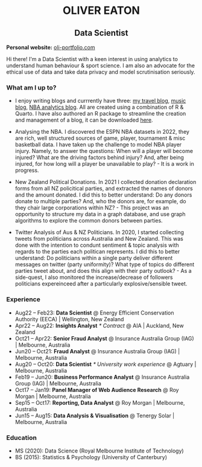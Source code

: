 <h1 align="center"> OLIVER EATON </h1>

<h2 align="center">Data Scientist</h2>

**Personal website:** [oli-portfolio.com](https://oli-portfolio.netlify.app/)

Hi there! I'm a Data Scientist with a keen interest in using analytics to understand human behaviour & sport science. I am also an advocate for the ethical use of data and take data privacy and model scrutinisation seriously.

### What am I up to? 

- I enjoy writing blogs and currrently have three: [my travel blog](https://shaggycamel-travelblog.netlify.app/), [music blog](https://shaggycamel.quarto.pub/freds_music_blog/), [NBA analytics blog](https://shaggycamel.quarto.pub/fantasy-2023/). All are created using a combination of R & Quarto. I have also authored an R package to streamline the creation and management of a blog, it can be downloaded [here](https://github.com/shaggycamel/blogme). 

- Analysing the NBA. I discovered the ESPN NBA datasets in 2022, they are rich, well structured sources of game, player, tournament & misc basketball data. I have taken up the challenge to model NBA player injury. Namely, to answer the questions: When will a player will become injured? What are the driving factors behind injury? And, after being injured, for how long will a player be unavailable to play? - It is a work in progress.

- New Zealand Political Donations.  In 2021 I collected donation declaration forms from all NZ policitical parties, and extracted the names of donors and the amount donated. I did this to better understand: Do any donors donate to multiple parties? And, who the donors are, for example, do they chair large corporations within NZ? - This project was an opportunity to structure my data in a graph database, and use graph algorithms to explore the common donors between parties.

- Twitter Analysis of Aus & NZ Politicians. In 2020, I started collecting tweets from politicians across Australia and New Zealand. This was done with the intention to condunt sentiment & topic analysis with regards to the parties each politican represents. I did this to better understand: Do politicians within a single party deliver different messages on twitter (party uniformity)? What type of topics do different parties tweet about, and does this align with their party outlook? - As a side-quest, I also monitored the increase/decrease of followers politicians expereinceed after a particularly explosive/sensible tweet.


### Experience

- Aug22 – Feb23: __Data Scientist__ @ Energy Efficient Conservation Authority (EECA) | Wellington, New Zealand
- Apr22 – Aug22: __Insights Analyst__ _* Contract_ @ AIA | Auckland, New Zealand
- Oct21 – Apr22: __Senior Fraud Analyst__ @ Insurance Australia Group (IAG) | Melbourne, Australia
- Jun20 – Oct21: __Fraud Analyst__ @ Insurance Australia Group (IAG) | Melbourne, Australia
- Aug20 – Oct20: __Data Scientist__ _* University work experience_ @ Agtuary | Melbourne, Australia
- Feb19 – Jun20: __Business Performance Analyst__ @ Insurance Australia Group (IAG) | Melbourne, Australia
- Oct17 – Jan19: __Panel Manager of Web Audience Research__ @ Roy Morgan | Melbourne, Australia
- Sep15 – Oct17: __Reporting, Data Analyst__ @ Roy Morgan | Melbourne, Australia
- Jun15 – Aug15: __Data Analysis & Visualisation__ @ Tenergy Solar | Melbourne, Australia

### Education

- MS (2020): Data Science (Royal Melbourne Institute of Technology)
- BS (2015): Statistics & Psychology (University of Canterbury)